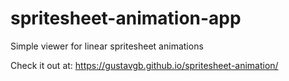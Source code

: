 # spritesheet-animation-app
Simple viewer for linear spritesheet animations

Check it out at: https://gustavgb.github.io/spritesheet-animation/
